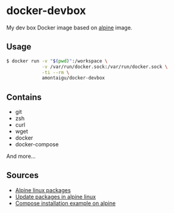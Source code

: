# docker-devbox

My dev box Docker image based on [alpine](https://hub.docker.com/_/alpine/) image.

## Usage

```bash
$ docker run -v "$(pwd)":/workspace \
             -v /var/run/docker.sock:/var/run/docker.sock \
             -ti --rm \
             amontaigu/docker-devbox
```

## Contains

- git
- zsh
- curl
- wget
- docker
- docker-compose

And more...

## Sources

- [Alpine linux packages](https://pkgs.alpinelinux.org/package)
- [Update packages in alpine linux](http://wiki.alpinelinux.org/wiki/Alpine_Linux_package_management#Update_the_Package_list)
- [Compose installation example on alpine](https://github.com/buildkite/docker-buildkite-agent/blob/master/alpine/Dockerfile)
